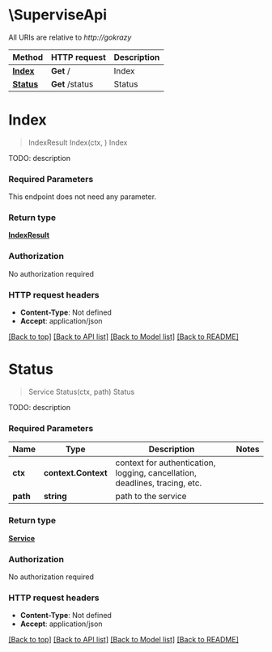 # \SuperviseApi

All URIs are relative to *http://gokrazy*

Method | HTTP request | Description
------------- | ------------- | -------------
[**Index**](SuperviseApi.md#Index) | **Get** / | Index
[**Status**](SuperviseApi.md#Status) | **Get** /status | Status


# **Index**
> IndexResult Index(ctx, )
Index

TODO: description

### Required Parameters
This endpoint does not need any parameter.

### Return type

[**IndexResult**](IndexResult.md)

### Authorization

No authorization required

### HTTP request headers

 - **Content-Type**: Not defined
 - **Accept**: application/json

[[Back to top]](#) [[Back to API list]](../README.md#documentation-for-api-endpoints) [[Back to Model list]](../README.md#documentation-for-models) [[Back to README]](../README.md)

# **Status**
> Service Status(ctx, path)
Status

TODO: description

### Required Parameters

Name | Type | Description  | Notes
------------- | ------------- | ------------- | -------------
 **ctx** | **context.Context** | context for authentication, logging, cancellation, deadlines, tracing, etc.
  **path** | **string**| path to the service | 

### Return type

[**Service**](Service.md)

### Authorization

No authorization required

### HTTP request headers

 - **Content-Type**: Not defined
 - **Accept**: application/json

[[Back to top]](#) [[Back to API list]](../README.md#documentation-for-api-endpoints) [[Back to Model list]](../README.md#documentation-for-models) [[Back to README]](../README.md)

